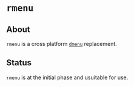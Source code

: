 # `rmenu`

## About

`rmenu` is a cross platform [`dmenu`](https://tools.suckless.org/dmenu/) replacement.

## Status

`rmenu` is at the initial phase and usuitable for use. 
